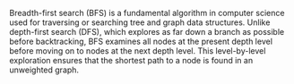 Breadth-first search (BFS) is a fundamental algorithm in computer science used for traversing or searching tree and graph data structures. Unlike depth-first search (DFS), which explores as far down a branch as possible before backtracking, BFS examines all nodes at the present depth level before moving on to nodes at the next depth level. This level-by-level exploration ensures that the shortest path to a node is found in an unweighted graph.

